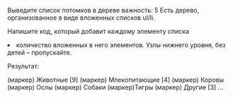 Выведите список потомков в дереве
важность: 5
Есть дерево, организованное в виде вложенных списков ul/li.

Напишите код, который добавит каждому элементу списка <li> 
количество вложенных в него элементов. Узлы нижнего уровня, без детей – пропускайте.

Результат:

(маркер) Животные [9]
   (маркер)  Млекопитающие [4]
   (маркер)  Коровы 
   (маркер) Ослы
   (маркер) Собаки
   (маркер)Тигры
(маркер) Другие [3]
...
